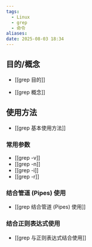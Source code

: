 ```yaml
---
tags:
  - Linux
  - grep
  - 命令
aliases: 
date: 2025-08-03 18:34
---
```


## 目的/概念

- [[grep 目的]]

- [[grep 概念]]


## 使用方法

- [[grep 基本使用方法]]

### 常用参数

- [[grep -v]]
- [[grep -n]]
- [[grep -i]]
- [[grep -r]]

### 结合管道 (Pipes) 使用

- [[grep 结合管道 (Pipes) 使用]]

### 结合正则表达式使用

- [[grep 与正则表达式结合使用]]